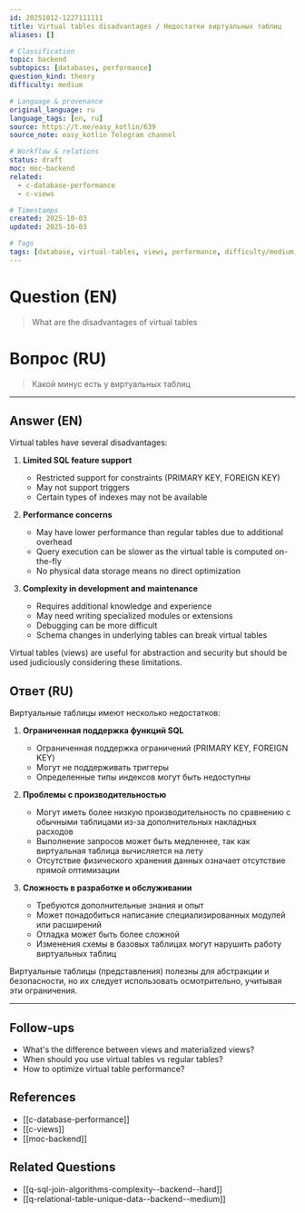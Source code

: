 ```yaml
---
id: 20251012-1227111111
title: Virtual tables disadvantages / Недостатки виртуальных таблиц
aliases: []

# Classification
topic: backend
subtopics: [databases, performance]
question_kind: theory
difficulty: medium

# Language & provenance
original_language: ru
language_tags: [en, ru]
source: https://t.me/easy_kotlin/639
source_note: easy_kotlin Telegram channel

# Workflow & relations
status: draft
moc: moc-backend
related:
  - c-database-performance
  - c-views

# Timestamps
created: 2025-10-03
updated: 2025-10-03

# Tags
tags: [database, virtual-tables, views, performance, difficulty/medium, easy_kotlin, lang/ru, backend]
---
```

# Question (EN)
> What are the disadvantages of virtual tables
# Вопрос (RU)
> Какой минус есть у виртуальных таблиц

---

## Answer (EN)

Virtual tables have several disadvantages:

1. **Limited SQL feature support**
   - Restricted support for constraints (PRIMARY KEY, FOREIGN KEY)
   - May not support triggers
   - Certain types of indexes may not be available

2. **Performance concerns**
   - May have lower performance than regular tables due to additional overhead
   - Query execution can be slower as the virtual table is computed on-the-fly
   - No physical data storage means no direct optimization

3. **Complexity in development and maintenance**
   - Requires additional knowledge and experience
   - May need writing specialized modules or extensions
   - Debugging can be more difficult
   - Schema changes in underlying tables can break virtual tables

Virtual tables (views) are useful for abstraction and security but should be used judiciously considering these limitations.

## Ответ (RU)

Виртуальные таблицы имеют несколько недостатков:

1. **Ограниченная поддержка функций SQL**
   - Ограниченная поддержка ограничений (PRIMARY KEY, FOREIGN KEY)
   - Могут не поддерживать триггеры
   - Определенные типы индексов могут быть недоступны

2. **Проблемы с производительностью**
   - Могут иметь более низкую производительность по сравнению с обычными таблицами из-за дополнительных накладных расходов
   - Выполнение запросов может быть медленнее, так как виртуальная таблица вычисляется на лету
   - Отсутствие физического хранения данных означает отсутствие прямой оптимизации

3. **Сложность в разработке и обслуживании**
   - Требуются дополнительные знания и опыт
   - Может понадобиться написание специализированных модулей или расширений
   - Отладка может быть более сложной
   - Изменения схемы в базовых таблицах могут нарушить работу виртуальных таблиц

Виртуальные таблицы (представления) полезны для абстракции и безопасности, но их следует использовать осмотрительно, учитывая эти ограничения.

---

## Follow-ups
- What's the difference between views and materialized views?
- When should you use virtual tables vs regular tables?
- How to optimize virtual table performance?

## References
- [[c-database-performance]]
- [[c-views]]
- [[moc-backend]]

## Related Questions
- [[q-sql-join-algorithms-complexity--backend--hard]]
- [[q-relational-table-unique-data--backend--medium]]
